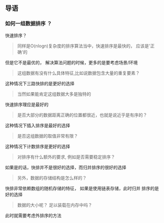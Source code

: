 ## 导语
### 如何一组数据排序 ？
快速排序？

> 同样是O(nlogn)复杂度的排序算法当中，快速排序是最快的， 应该是'正确'的

但是它不是最优的， 解决算法问题的时候，更多的是要考虑场景/环境
> 这组数据有没有什么具体特征,比如说数据包含大量的重复要素？

这种情况下三路快排的是更好的选择

> 当然如果能肯定这组数据大多是独特的

快速排序理应是最好的

> 是否大部分的数据距离正确的位置都很近，也就是说近乎是有序的？

这种情况下插入排序是最好的选择

> 是否这组数据的取值非常有限？

这种情况下计数排序是更好的选择

> 对排序有什么额外的要求, 例如是否需要稳定排序？

如果是的话，快排并不是很好的选择，而归并排序的很好的选择

> 另外，数据的存储结构是怎么样的？

快排非常依赖数组的随机存储的特征， 如果是使用链表存储，此时归并
排序的是好的选择

> 数据的大小呢？ 足以装载在内存中吗？

此时就需要考虑外排序的方法

### 